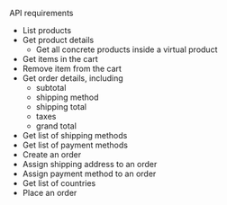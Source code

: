 API requirements

- List products
- Get product details
    - Get all concrete products inside a virtual product
- Get items in the cart
- Remove item from the cart
- Get order details, including
    - subtotal
    - shipping method
    - shipping total
    - taxes
    - grand total
- Get list of shipping methods
- Get list of payment methods
- Create an order
- Assign shipping address to an order
- Assign payment method to an order
- Get list of countries
- Place an order
